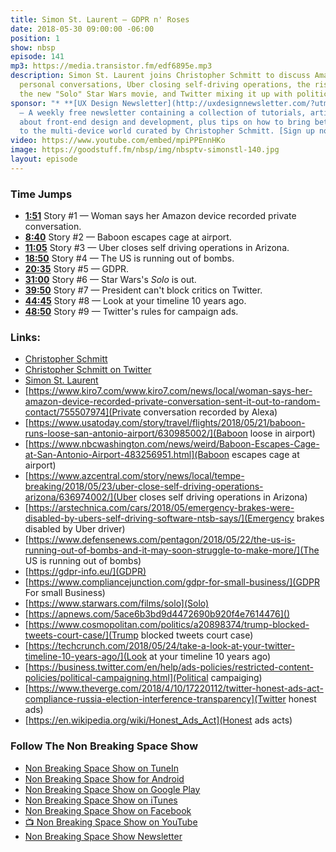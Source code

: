 ```yaml
---
title: Simon St. Laurent — GDPR n' Roses
date: 2018-05-30 09:00:00 -06:00
position: 1
show: nbsp
episode: 141
mp3: https://media.transistor.fm/edf6895e.mp3
description: Simon St. Laurent joins Christopher Schmitt to discuss Amazon recording
  personal conversations, Uber closing self-driving operations, the rise of GDPR,
  the new "Solo" Star Wars movie, and Twitter mixing it up with politics.
sponsor: "* **[UX Design Newsletter](http://uxdesignnewsletter.com/?utm_source=nbsptv141&utm_medium=podcast&utm_campaign=uxdesignnewsletter)**
  — A weekly free newsletter containing a collection of tutorials, articles, and videos
  about front-end design and development, plus tips on how to bring better engagement
  to the multi-device world curated by Christopher Schmitt. [Sign up now!](http://uxdesignnewsletter.com/?utm_source=nbsptv141&utm_medium=podcast&utm_campaign=uxdesignnewsletter)"
video: https://www.youtube.com/embed/mpiPPEnnHKo
image: https://goodstuff.fm/nbsp/img/nbsptv-simonstl-140.jpg
layout: episode
---
```


### Time Jumps

* **[1:51](https://goodstuff.fm/nbsp/141#t=1:51)** Story #1 — Woman says her Amazon device recorded private conversation.
* **[8:40](https://goodstuff.fm/nbsp/141#t=8:40)** Story #2 — Baboon escapes cage at airport.
* **[11:05](https://goodstuff.fm/nbsp/141#t=11:05)** Story #3 — Uber closes self driving operations in Arizona.
* **[18:50](https://goodstuff.fm/nbsp/141#t=18:50)** Story #4 — The US is running out of bombs.
* **[20:35](https://goodstuff.fm/nbsp/141#t=20:35)** Story #5 — GDPR.
* **[31:00](https://goodstuff.fm/nbsp/141#t=31:00)** Story #6 — Star Wars's _Solo_ is out.
* **[39:50](https://goodstuff.fm/nbsp/141#t=39:50)** Story #7 — President can't block critics on Twitter.
* **[44:45](https://goodstuff.fm/nbsp/141#t=44:45)** Story #8 — Look at your timeline 10 years ago.
* **[48:50](https://goodstuff.fm/nbsp/141#t=48:50)** Story #9 — Twitter's rules for campaign ads.

### Links:

* [Christopher Schmitt](http://Christopher.org)
* [Christopher Schmitt on Twitter](https://twitter.com/teleject)
* [Simon St. Laurent](http://simonstl.com)
* [https://www.kiro7.com/www.kiro7.com/news/local/woman-says-her-amazon-device-recorded-private-conversation-sent-it-out-to-random-contact/755507974](Private conversation recorded by Alexa)
* [https://www.usatoday.com/story/travel/flights/2018/05/21/baboon-runs-loose-san-antonio-airport/630985002/](Baboon loose in airport)
* [https://www.nbcwashington.com/news/weird/Baboon-Escapes-Cage-at-San-Antonio-Airport-483256951.html](Baboon escapes cage at airport)
* [https://www.azcentral.com/story/news/local/tempe-breaking/2018/05/23/uber-close-self-driving-operations-arizona/636974002/](Uber closes self driving operations in Arizona)
* [https://arstechnica.com/cars/2018/05/emergency-brakes-were-disabled-by-ubers-self-driving-software-ntsb-says/](Emergency brakes disabled by Uber driver)
* [https://www.defensenews.com/pentagon/2018/05/22/the-us-is-running-out-of-bombs-and-it-may-soon-struggle-to-make-more/](The US is running out of bombs)
* [https://gdpr-info.eu/](GDPR)
* [https://www.compliancejunction.com/gdpr-for-small-business/](GDPR For small Business)
* [https://www.starwars.com/films/solo](Solo)
* [https://apnews.com/5ace6b3bd9d4472690b920f4e7614476]()
* [https://www.cosmopolitan.com/politics/a20898374/trump-blocked-tweets-court-case/](Trump blocked tweets court case)
* [https://techcrunch.com/2018/05/24/take-a-look-at-your-twitter-timeline-10-years-ago/](Look at your timeline 10 years ago)
* [https://business.twitter.com/en/help/ads-policies/restricted-content-policies/political-campaigning.html](Political campaiging)
* [https://www.theverge.com/2018/4/10/17220112/twitter-honest-ads-act-compliance-russia-election-interference-transparency](Twitter honest ads)
* [https://en.wikipedia.org/wiki/Honest_Ads_Act](Honest ads acts)

### Follow The Non Breaking Space Show

* [Non Breaking Space Show on TuneIn](http://tunein.com/radio/Non-Breaking-Space-Show-p885155/)
* [Non Breaking Space Show for Android](http://subscribeonandroid.com/feeds.goodstuff.fm/nbsp)
* [Non Breaking Space Show on Google Play](https://playmusic.app.goo.gl/?ibi=com.google.PlayMusic&isi=691797987&ius=googleplaymusic&link=https://play.google.com/music/m/Iw5ik6iwalo5vmda5rqyrotdney?t%3DNon_Breaking_Space_Show%26pcampaignid%3DMKT-na-all-co-pr-mu-pod-16)
* [Non Breaking Space Show on iTunes](https://itunes.apple.com/ca/podcast/non-breaking-space-show/id507162981?mt=2&ign-mpt=uo%3D4)
* [Non Breaking Space Show on Facebook](https://www.facebook.com/nbsptv)
* [📺 Non Breaking Space Show on YouTube](https://www.youtube.com/channel/UC--mqA75V3CM8hxId0l7e_g?sub_confirmation=1)
* [Non Breaking Space Show Newsletter](http://newsletter.nonbreakingspace.tv/)
